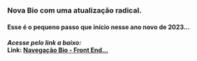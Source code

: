 ### Nova Bio com uma atualização radical.
#### Esse é o pequeno passo que início nesse ano novo de 2023...
#### <em>Acesse pelo link a baixo:</em><br/> Link: <a href="https://web-development-ser.github.io/repository-full-stack/">Navegação Bio - Front End...</a>